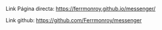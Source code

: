 Link Página directa: https://ferrmonroy.github.io/messenger/

Link github: https://github.com/Ferrmonroy/messenger
